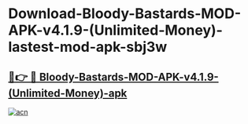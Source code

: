 # Download-Bloody-Bastards-MOD-APK-v4.1.9-(Unlimited-Money)-lastest-mod-apk-sbj3w

<h2><a href="https://apkcomod.com?title=Bloody-Bastards-MOD-APK-v4.1.9-(Unlimited-Money)">🔗👉 🔴 Bloody-Bastards-MOD-APK-v4.1.9-(Unlimited-Money)-apk </a></h2>

[![acn](https://github.com/user-attachments/assets/0f9c940e-d8b0-45ae-aac7-cd30a18b3e1c)](https://apkcomod.com?title=Bloody-Bastards-MOD-APK-v4.1.9-(Unlimited-Money))
